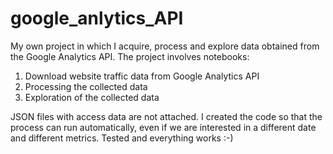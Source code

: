 # google_anlytics_API
My own project in which I acquire, process and explore data obtained from the Google Analytics API.
The project involves notebooks:
1) Download website traffic data from Google Analytics API
2) Processing the collected data
3) Exploration of the collected data

JSON files with access data are not attached. I created the code so that the process can run automatically, even if we are interested in a different date and different metrics. Tested and everything works :-)
